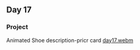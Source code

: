 ## Day 17
### Project
Animated Shoe description-pricr card
[day17.webm](https://github.com/arpit0498/21DaysCss/assets/32380690/ecba374b-5fc9-4908-bb09-a50e8ce468d3)
